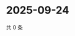 # 2025-09-24

共 0 条

<!-- BEGIN ZHIHUQUESTIONS -->
<!-- 最后更新时间 Wed Sep 24 2025 06:10:18 GMT+0800 (China Standard Time) -->

<!-- END ZHIHUQUESTIONS -->
